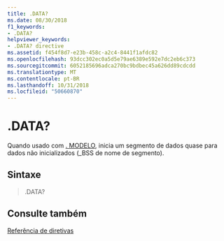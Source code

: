 ```yaml
---
title: .DATA?
ms.date: 08/30/2018
f1_keywords:
- .DATA?
helpviewer_keywords:
- .DATA? directive
ms.assetid: f454f8d7-e23b-458c-a2c4-8441f1afdc82
ms.openlocfilehash: 93dcc302ec0a5d5e79ae6389e592e7dc2eb6c373
ms.sourcegitcommit: 6052185696adca270bc9bdbec45a626dd89cdcdd
ms.translationtype: MT
ms.contentlocale: pt-BR
ms.lasthandoff: 10/31/2018
ms.locfileid: "50660870"
---
```

# <a name="data"></a>.DATA?

Quando usado com [. MODELO](../../assembler/masm/dot-model.md), inicia um segmento de dados quase para dados não inicializados (_BSS de nome de segmento).

## <a name="syntax"></a>Sintaxe

> .DATA?

## <a name="see-also"></a>Consulte também

[Referência de diretivas](../../assembler/masm/directives-reference.md)<br/>